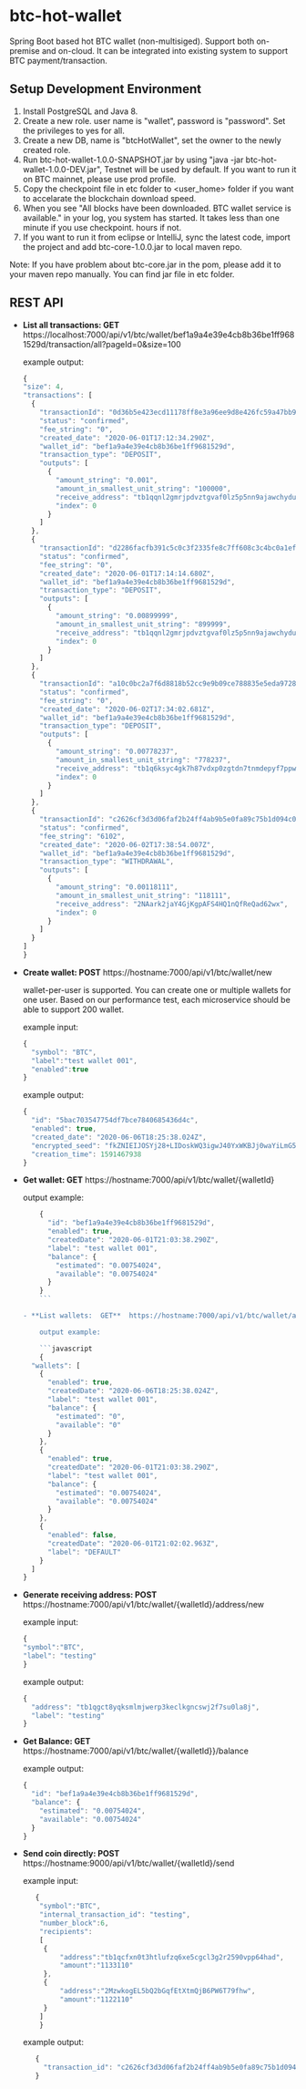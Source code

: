 # btc-hot-wallet
Spring Boot based hot BTC wallet (non-multisiged). Support both on-premise and on-cloud. It can be integrated into existing system to support BTC payment/transaction.

## Setup Development Environment
1. Install PostgreSQL and Java 8.
2. Create a new role. user name is "wallet", password is "password". Set the privileges to yes for all.
3. Create a new DB, name is "btcHotWallet", set the owner to the newly created role.
4. Run btc-hot-wallet-1.0.0-SNAPSHOT.jar by using "java -jar btc-hot-wallet-1.0.0-DEV.jar", Testnet will be used by default. If you want to run it on BTC mainnet, please use prod profile.
5. Copy the checkpoint file in etc folder to <user_home> folder if you want to accelarate the blockchain download speed.
6. When you see "All blocks have been downloaded. BTC wallet service is available." in your log, you system has started. It takes less than one minute if you use checkpoint. hours if not.
7. If you want to run it from eclipse or IntelliJ, sync the latest code, import the project and add btc-core-1.0.0.jar to local maven repo.

Note: If you have problem about btc-core.jar in the pom, please add it to your maven repo manually. You can find jar file in etc folder.

## REST API 
- **List all transactions:  GET** https://localhost:7000/api/v1/btc/wallet/bef1a9a4e39e4cb8b36be1ff9681529d/transaction/all?pageId=0&size=100

  example output:
  
  ```javascript
  {
  "size": 4,
  "transactions": [
    {
      "transactionId": "0d36b5e423ecd11178ff8e3a96ee9d8e426fc59a47bb9e4d7d709e60a8d82a4a",
      "status": "confirmed",
      "fee_string": "0",
      "created_date": "2020-06-01T17:12:34.290Z",
      "wallet_id": "bef1a9a4e39e4cb8b36be1ff9681529d",
      "transaction_type": "DEPOSIT",
      "outputs": [
        {
          "amount_string": "0.001",
          "amount_in_smallest_unit_string": "100000",
          "receive_address": "tb1qqnl2gmrjpdvztgvaf0lz5p5nn9ajawchydunr8",
          "index": 0
        }
      ]
    },
    {
      "transactionId": "d2286facfb391c5c0c3f2335fe8c7ff608c3c4bc0a1ef8a75d577c90de43583b",
      "status": "confirmed",
      "fee_string": "0",
      "created_date": "2020-06-01T17:14:14.680Z",
      "wallet_id": "bef1a9a4e39e4cb8b36be1ff9681529d",
      "transaction_type": "DEPOSIT",
      "outputs": [
        {
          "amount_string": "0.00899999",
          "amount_in_smallest_unit_string": "899999",
          "receive_address": "tb1qqnl2gmrjpdvztgvaf0lz5p5nn9ajawchydunr8",
          "index": 0
        }
      ]
    },
    {
      "transactionId": "a10c0bc2a7f6d8818b52cc9e9b09ce788835e5eda9728d5ed923dab726b4c6a9",
      "status": "confirmed",
      "fee_string": "0",
      "created_date": "2020-06-02T17:34:02.681Z",
      "wallet_id": "bef1a9a4e39e4cb8b36be1ff9681529d",
      "transaction_type": "DEPOSIT",
      "outputs": [
        {
          "amount_string": "0.00778237",
          "amount_in_smallest_unit_string": "778237",
          "receive_address": "tb1q6ksyc4gk7h87vdxp0zgtdn7tnmdepyf7ppwafg",
          "index": 0
        }
      ]
    },
    {
      "transactionId": "c2626cf3d3d06faf2b24ff4ab9b5e0fa89c75b1d094c0d92b6eacb7c858f28a2",
      "status": "confirmed",
      "fee_string": "6102",
      "created_date": "2020-06-02T17:38:54.007Z",
      "wallet_id": "bef1a9a4e39e4cb8b36be1ff9681529d",
      "transaction_type": "WITHDRAWAL",
      "outputs": [
        {
          "amount_string": "0.00118111",
          "amount_in_smallest_unit_string": "118111",
          "receive_address": "2NAark2jaY4GjKgpAFS4HQ1nQfReQad62wx",
          "index": 0
        }
      ]
    }
  ]
  }
  ```


- **Create wallet:  POST** https://hostname:7000/api/v1/btc/wallet/new

    wallet-per-user is supported. You can create one or multiple wallets for one user. Based on our performance test, each microservice should be able to support 200 wallet.
  
  example input:
  ```javascript
  {
  	"symbol": "BTC",
  	"label":"test wallet 001",
  	"enabled":true
  }
  ```
  
  example output:
  ```javascript
  {
    "id": "5bac703547754df7bce7840685436d4c",
    "enabled": true,
    "created_date": "2020-06-06T18:25:38.024Z",
    "encrypted_seed": "fkZNIEIJOSYj28+LIDoskWQ3igwJ40YxWKBJj0waYiLmG5ePkyur4w+sKYSCFYg7",
    "creation_time": 1591467938
  }
  ```

  
 - **Get wallet:  GET**  https://hostname:7000/api/v1/btc/wallet/{walletId}

    output example:
    ```javascript
        {
          "id": "bef1a9a4e39e4cb8b36be1ff9681529d",
          "enabled": true,
          "createdDate": "2020-06-01T21:03:38.290Z",
          "label": "test wallet 001",
          "balance": {
            "estimated": "0.00754024",
            "available": "0.00754024"
          }
        }
        ```

    - **List wallets:  GET**  https://hostname:7000/api/v1/btc/wallet/all?pageId=0&size=10

        output example:

        ```javascript
        {
      "wallets": [
        {
          "enabled": true,
          "createdDate": "2020-06-06T18:25:38.024Z",
          "label": "test wallet 001",
          "balance": {
            "estimated": "0",
            "available": "0"
          }
        },
        {
          "enabled": true,
          "createdDate": "2020-06-01T21:03:38.290Z",
          "label": "test wallet 001",
          "balance": {
            "estimated": "0.00754024",
            "available": "0.00754024"
          }
        },
        {
          "enabled": false,
          "createdDate": "2020-06-01T21:02:02.963Z",
          "label": "DEFAULT"
        }
      ]
    }
    ```

- **Generate receiving address:  POST**   https://hostname:7000/api/v1/btc/wallet/{walletId}/address/new

    example input:
    ```javascript
  {
  	"symbol":"BTC",
    "label": "testing"
  }
  ```
  
  example output:
  ```javascript
  {
    "address": "tb1qgct8yqksmlmjwerp3keclkgncswj2f7su0la8j",
    "label": "testing"
  }
  ```

- **Get Balance:  GET**   https://hostname:7000/api/v1/btc/wallet/{walletId}}/balance

    example output:
    ```javascript
    {
      "id": "bef1a9a4e39e4cb8b36be1ff9681529d",
      "balance": {
        "estimated": "0.00754024",
        "available": "0.00754024"
      }
    }
    ```

- **Send coin directly:   POST**   https://hostname:9000/api/v1/btc/wallet/{walletId}/send

   example input:
    
   ```javascript
      {
       "symbol":"BTC",
       "internal_transaction_id": "testing",
       "number_block":6,
       "recipients":
       [
       	{
       		"address":"tb1qcfxn0t3htlufzq6xe5cgcl3g2r2590vpp64had",
       		"amount":"1133110"
       	},
       	{
       		"address":"2MzwkogEL5bQ2bGqfEtXtmQjB6PW6T79fhw",
       		"amount":"1122110"
       	}
       ]
       }
   ```
     
   example output:
   
   ```javascript
      {
        "transaction_id": "c2626cf3d3d06faf2b24ff4ab9b5e0fa89c75b1d094c0d92b6eacb7c858f28a2"
      }
   ```
